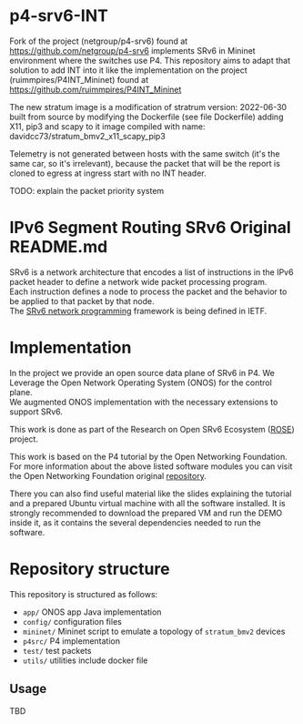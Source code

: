 # p4-srv6-INT
Fork of the project (netgroup/p4-srv6) found at https://github.com/netgroup/p4-srv6 implements SRv6 in Mininet environment where the switches use P4.
This repository aims to adapt that solution to add INT into it like the implementation on the project (ruimmpires/P4INT_Mininet) found at https://github.com/ruimmpires/P4INT_Mininet 

The new stratum image is a modification of stratrum version: 2022-06-30
built from source by modifying the Dockerfile (see file Dockerfile) adding X11, pip3 and scapy to it
image compiled with name:
davidcc73/stratum_bmv2_x11_scapy_pip3

Telemetry is not generated between hosts with the same switch (it's the same car, so it's irrelevant), because the packet that will be the report is cloned to egress at ingress start with no INT header.

TODO: explain the packet priority system

# IPv6 Segment Routing SRv6  Original README.md<br/>
SRv6 is a network architecture that encodes a list of instructions in the IPv6 packet header to define a network wide packet processing program. <br/>
Each instruction defines a node to process the packet and the behavior to be applied to that packet by that node.<br/>
The [SRv6 network programming](https://tools.ietf.org/html/draft-ietf-spring-srv6-network-programming-24) framework is being defined in IETF.<br/>

# Implementation
In the project we provide an open source data plane of SRv6 in P4. We Leverage the Open Network Operating System (ONOS) for the control plane. <br/>
We augmented ONOS implementation with the necessary extensions to support SRv6. <br/>

This work is done as part of the Research on Open SRv6 Ecosystem ([ROSE](https://netgroup.github.io/rose/)) project. 

This work is based on the P4 tutorial by the Open Networking Foundation. For more information about the above listed software modules you can visit the Open Networking Foundation original [repository](https://github.com/opennetworkinglab/ngsdn-tutorial). <br/>

There you can also find useful material like the slides explaining the tutorial and a prepared Ubuntu virtual machine with all the software installed. It is strongly recommended to download the prepared VM and run the DEMO inside it, as it contains the several dependencies needed to run the software. <br/>


# Repository structure
This repository is structured as follows: <br/>
 * `app/` ONOS app Java implementation <br/>
 * `config/` configuration files <br/>
 * `mininet/` Mininet script to emulate a topology of `stratum_bmv2` devices <br/>
 * `p4src/` P4 implementation <br/>
 * `test/` test packets <br/>
 * `utils/` utilities include docker file <br/>

## Usage 
TBD 
<!--
In the section we show the steps needed to run the SRv6 micro SID demo, starting from the downloaded VM. <br/>

The demo runs on a mininet topology made up of fourteen P4 enabled switches (based on [bmv2](https://github.com/p4lang/behavioral-model) P4 software implementation) and two hosts that represent Site A and Site B. For this demo we rely on static routing for simplicity. <br/>
The Onos controller is used to configure the P4 software switches with the various table entries, e.g. SRv6 Micro SID routes, L2 forwarding entries, etc. <br/>

## DEMO commands
To ease the execution of the commands needed to setup the required software, we make use of the Makefile prepared by the ONF for their [P4 tutorial](https://github.com/opennetworkinglab/ngsdn-tutorial). <br/>

```
| Make command        | Description                                            | <br/>
|---------------------|------------------------------------------------------- | <br/>
| `make start`        | Runs ONOS and Mininet containers                       | <br/>
| `make onos-cli`     | Access the ONOS command line interface (CLI)           | <br/>
| `make app-build`    | Builds the tutorial app and pipeconf                   | <br/>
| `make app-reload`   | Load the app in ONOS                                   | <br/>
| `make mn-cli`       | Access the Mininet CLI                                 | <br/>
| `make netcfg`       | Pushes netcfg.json file (network config) to ONOS       | <br/>
| `make stop`         | Resets the tutorial environment                        | <br/>
 ```
 
## Detailed DEMO description

### 1. Start ONOS
In a terminal window, start the ONOS main process by running and connect to the logs: <br/>
```bash <br/>
$> make start <br/>
$> make onos-log <br/>
``` 
### 2. Build and load the application 
An application is provided to ONOS as an executable in .oar format. To build the source code contained in `app/` issue the following command: <br/>
```bash <br/>
$> make app-build <br/>
``` 
This will create the `srv6-uSID-1.0-SNAPSHOT.oar` application binary in the `app/target/` folder. <br/>
Moreover, it will compile the p4 code contained in `p4src` creating two output files: <br/>
- `bmv2.json` is the JSON description of the dataplane programmed in P4; <br/>
- `p4info.txt` contains the information about the southbound interface used by the controller to program the switches. <br/>
These two files are symlinked inside the `app/src/main/resources/` folder and used to build the application. <br/>
After the creation of the binary, we have to load it inside ONOS: <br/>

```bash
$> make app-reload <br/>
```
The app should now be registered in ONOS. <br/>

### 3. Push the network configuration to ONOS
ONOS gets its global network view thanks to a JSON configuration file in which it is possible to encode several information about the switch configuration. <br/>
This file is parsed at runtime by the application and it is needed to configure, e.g. the MAC addresses, SID and uSID addresses assigned to each P4 switch. <br/>
Let's push it to ONOS by prompting the following command: <br/>
```bash <br/>
$> make netcfg 
```
Now ONOS knows how to connect to the switches set up in mininet. <br/>

### 4. Insert the SRv6 micro SID routing directives
In a new window open the ONOS CLI with the following command: <br/>
```bash <br/>
$> make onos-cli <br/>
```
For the purpose of this DEMO, we statically configured the IPv6 routes of each router inside the `config/routing_tables.txt` file consisting of a list of `route-insert` commands. Also the uA Instructions are contained in the `config/ua-config.txt` in the form of a list of `uA-insert` commands. Configure them inside the switches by sourcing this file inside the CLI: <br/>
```bash 
onos-cli> source /config/routing_tables.txt
onos-cli> source /config/ua_config.txt
```
Then, we can insert the uSID routing directive to the the two end routers, one for the path H1 ===> H2 and one for the reverse path H2 ===> H1: <br/>

```bash <br/>
onos-cli> srv6-insert device:r1 fcbb:bb00:8:7:2:fd00:: 2001:1:2::1 <br/>
onos-cli> srv6-insert device:r2 fcbb:bb00:7:8:1:fd00:: 2001:1:1::1 <br/>
```
Essentially, these commands specify to the end routers (R1 and R2) to insert an SRv6 header with a list of SIDs. The first represents the list of uSID that the packet must traverse while the last is the IPv6 address of the host the packet is destined to.  <br/>
### 6. Test
Test the communication between the two hosts with ping inside mininet. <br/>
```bash <br/>
$> make mn-cli <br/>
mininet> h2 ping h1 <br/>
mininet> h1 ping h2 <br/>
```
The first pings will not work since the switch will not know how to reach the host at L2 layer. After learning on both paths it will work. <br/>
It is also possible to have a graphical representation of the running topology thanks to the ONOS web UI. Type in a browser `localhost:8181/onos/ui` and enter as user `onos` with password `rocks`. It will display the graphical representation of the topology. <br/>
Now, let's make some faster pings: 
```bash 
mininet> h1 ping h2 -i 0.1 
``` 
Then, return to the UI and press <br/>
* `h` to show the hosts <br/>
* `l` to display the nodes labels <br/>
* `a` a few times until it displays link utilization in packets per second <br/>
-->
